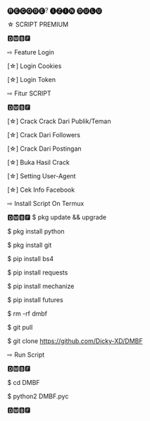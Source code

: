🅡🅔🅒🅞🅓🅔? ​🅘🅩🅘🅝 🅓🅤🅛🅤

☆ SCRIPT PREMIUM

🅳🅼🅱🅵

⇨ Feature Login

[☆] Login Cookies

[☆] Login Token

⇨ Fitur SCRIPT

🅳🅼🅱🅵

[☆] Crack Crack Dari Publik/Teman

[☆] Crack Dari Followers

[☆] Crack Dari Postingan

[☆] Buka Hasil Crack

[☆] Setting User-Agent

[☆] Cek Info Facebook

⇨ Install Script On Termux

🅳🅼🅱🅵
$ pkg update && upgrade

$ pkg install python

$ pkg install git

$ pip install bs4

$ pip install requests

$ pip install mechanize

$ pip install futures

$ rm -rf dmbf

$ git pull

$ git clone https://github.com/Dicky-XD/DMBF

⇨ Run Script

🅳🅼🅱🅵

$ cd DMBF

$ python2 DMBF.pyc

🅳🅼🅱🅵

